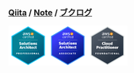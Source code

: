 ### [Qiita](https://qiita.com/tippy) / [Note](https://note.com/tippy3) / [ブクログ](https://booklog.jp/users/tippy3)

<a href="https://www.credly.com/users/tippy/badges?sort=-state_updated_at"><img src="./images/aws-sap.png" width="80px"></a><a href="https://www.credly.com/users/tippy/badges?sort=-state_updated_at"><img src="./images/aws-saa.png" width="80px"></a><a href="https://www.credly.com/users/tippy/badges?sort=-state_updated_at"><img src="./images/aws-cp.png" width="80px"></a>
